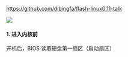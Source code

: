 

https://github.com/dibingfa/flash-linux0.11-talk



<img src="https://img-1301102143.cos.ap-beijing.myqcloud.com/20230720202914.png">

#### 1. 进入内核前

开机后，BIOS 读取硬盘第一扇区（启动扇区）

